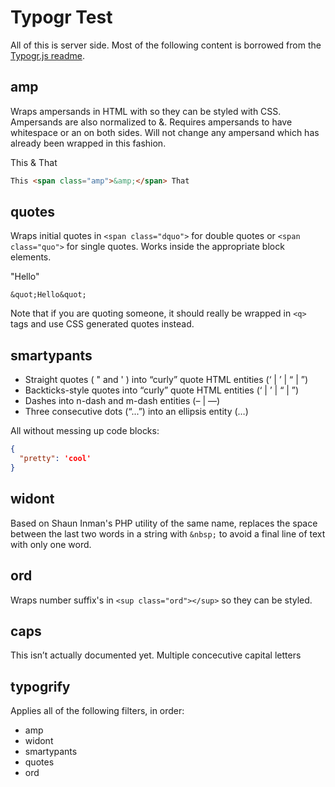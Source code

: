 # Typogr Test

All of this is server side. Most of the following content is borrowed from the [Typogr.js readme](#).

## amp

Wraps ampersands in HTML with so they can be styled with CSS. Ampersands are also normalized to &. Requires ampersands to have whitespace or an   on both sides. Will not change any ampersand which has already been wrapped in this fashion.

This & That

```html
This <span class="amp">&amp;</span> That
```

## quotes

Wraps initial quotes in `<span class="dquo">` for double quotes or `<span class="quo">` for single quotes. Works inside the appropriate block elements.

"Hello"

```
&quot;Hello&quot;
```

Note that if you are quoting someone, it should really be wrapped in `<q>` tags and use CSS generated quotes instead.

## smartypants

* Straight quotes ( " and ' ) into “curly” quote HTML entities (‘ | ’ | “ | ”)
* Backticks-style quotes into “curly” quote HTML entities (‘ | ’ | “ | ”)
* Dashes into n-dash and m-dash entities (– | —)
* Three consecutive dots (“...”) into an ellipsis entity (…)

All without messing up code blocks:
```json
{
  "pretty": 'cool'
}
```

## widont

Based on Shaun Inman's PHP utility of the same name, replaces the space between the last two words in a string with `&nbsp;` to avoid a final line of text with only one word.

## ord

Wraps number suffix's in `<sup class="ord"></sup>` so they can be styled.

## caps

This isn’t actually documented yet. Multiple concecutive capital letters

## typogrify

Applies all of the following filters, in order:

* amp
* widont
* smartypants
* quotes
* ord